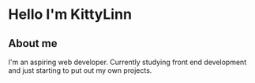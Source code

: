 # Hello I'm KittyLinn

## About me

I'm an aspiring web developer. Currently studying front end development and just starting to put out my own projects.